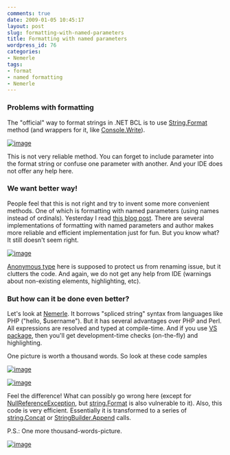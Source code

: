 ```yaml
---
comments: true
date: 2009-01-05 10:45:17
layout: post
slug: formatting-with-named-parameters
title: Formatting with named parameters
wordpress_id: 76
categories:
- Nemerle
tags:
- format
- named formatting
- Nemerle
---
```


### Problems with formatting

The "official" way to format strings in .NET BCL is to use [String.Format](http://msdn.microsoft.com/en-us/library/system.string.format.aspx) method (and wrappers for it, like [Console.Write](http://msdn.microsoft.com/en-us/library/system.string.format.aspx)).

[![image](http://tech.tulentsev.com/images/uploads/2009/01/image-thumb.png)](http://tech.tulentsev.com/images/uploads/2009/01/image.png)

This is not very reliable method. You can forget to include parameter into the format string or confuse one parameter with another. And your IDE does not offer any help here.

### We want better way!

People feel that this is not right and try to invent some more convenient methods. One of which is formatting with named parameters (using names instead of ordinals). Yesterday I read [this blog post](http://haacked.com/archive/2009/01/04/fun-with-named-formats-string-parsing-and-edge-cases.aspx). There are several implementations of formatting with named parameters and author makes more reliable and efficient implementation just for fun. But you know what? It still doesn't seem right.

[![image](http://tech.tulentsev.com/images/uploads/2009/01/image-thumb1.png)](http://tech.tulentsev.com/images/uploads/2009/01/image1.png)

[Anonymous type](http://msdn.microsoft.com/en-us/library/bb397696.aspx) here is supposed to protect us from renaming issue, but it clutters the code. And again, we do not get any help from IDE (warnings about non-existing elements, highlighting, etc).

### But how can it be done even better?

Let's look at [Nemerle](http://en.wikipedia.org/wiki/Nemerle). It borrows "spliced string" syntax from languages like PHP ("hello, $username"). But it has several advantages over PHP and Perl. All expressions are resolved and typed at compile-time. And if you use [VS package](http://nemerle.org/Download), then you'll get development-time checks (on-the-fly) and highlighting.

One picture is worth a thousand words. So look at these code samples

[![image](http://tech.tulentsev.com/images/uploads/2009/01/image-thumb2.png)](http://tech.tulentsev.com/images/uploads/2009/01/image2.png)

[![image](http://tech.tulentsev.com/images/uploads/2009/01/image-thumb3.png)](http://tech.tulentsev.com/images/uploads/2009/01/image3.png)

Feel the difference! What can possibly go wrong here (except for [NullReferenceException](http://msdn.microsoft.com/en-us/library/system.nullreferenceexception.aspx), but [string.Format](http://msdn.microsoft.com/en-us/library/system.string.format.aspx) is also vulnerable to it). Also, this code is very efficient. Essentially it is transformed to a series of [string.Concat](http://msdn.microsoft.com/en-us/library/system.string.concat.aspx) or [StringBuilder.Append](http://msdn.microsoft.com/en-us/library/system.text.stringbuilder.append.aspx) calls.

P.S.: One more thousand-words-picture.

[![image](http://tech.tulentsev.com/images/uploads/2009/01/image-thumb4.png)](http://tech.tulentsev.com/images/uploads/2009/01/image4.png)



